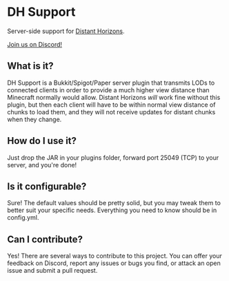# DH Support
Server-side support for [Distant Horizons](https://gitlab.com/jeseibel/distant-horizons).

[Join us on Discord!](https://discord.gg/WzCvvJUf)

## What is it?

DH Support is a Bukkit/Spigot/Paper server plugin that transmits LODs to connected clients in order to provide a much higher view distance than Minecraft normally would allow. Distant Horizons _will_ work fine without this plugin, but then each client will have to be within normal view distance of chunks to load them, and they will not receive updates for distant chunks when they change. 

## How do I use it?

Just drop the JAR in your plugins folder, forward port 25049 (TCP) to your server, and you're done!

## Is it configurable?

Sure! The default values should be pretty solid, but you may tweak them to better suit your specific needs. Everything you need to know should be in config.yml.

## Can I contribute?

Yes! There are several ways to contribute to this project. You can offer your feedback on Discord, report any issues or bugs you find, or attack an open issue and submit a pull request.
